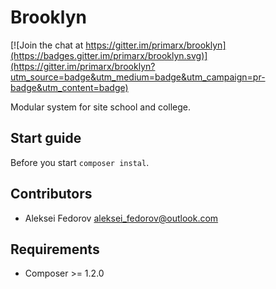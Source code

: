 # Brooklyn

[![Join the chat at https://gitter.im/primarx/brooklyn](https://badges.gitter.im/primarx/brooklyn.svg)](https://gitter.im/primarx/brooklyn?utm_source=badge&utm_medium=badge&utm_campaign=pr-badge&utm_content=badge)

Modular system for site school and college.

## Start guide

Before you start `composer instal`.

## Contributors

* Aleksei Fedorov <aleksei_fedorov@outlook.com>

## Requirements

* Composer >= 1.2.0